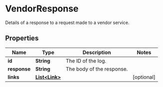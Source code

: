 

# VendorResponse

Details of a response to a request made to a vendor service.

## Properties

| Name | Type | Description | Notes |
|------------ | ------------- | ------------- | -------------|
|**id** | **String** | The ID of the log. |  |
|**response** | **String** | The body of the response. |  |
|**links** | [**List&lt;Link&gt;**](Link.md) |  |  [optional] |



